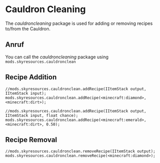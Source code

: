 # Cauldron Cleaning

The *cauldroncleaning* package is used for adding or removing recipes to/from the Cauldron.

## Anruf

You can call the *cauldroncleaning* package using `mods.skyresources.cauldronclean`

## Recipe Addition

```zenscript
//mods.skyresources.cauldronclean.addRecipe(IItemStack output, IItemStack input);
mods.skyresources.cauldronclean.addRecipe(<minecraft:diamond>, <minecraft:dirt>);

//mods.skyresources.cauldronclean.addRecipe(IItemStack output, IItemStack input, float chance);
mods.skyresources.cauldronclean.addRecipe(<minecraft:emerald>, <minecraft:dirt>, 0.50);
```

## Recipe Removal

```zenscript
//mods.skyresources.cauldronclean.removeRecipe(IItemStack output);
mods.skyresources.cauldronclean.removeRecipe(<minecraft:diamond>);
```